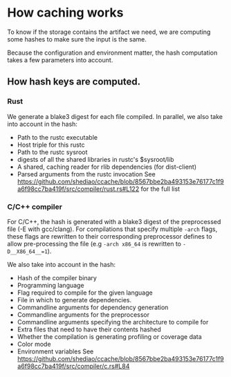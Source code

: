 # How caching works

To know if the storage contains the artifact we need, we are
computing some hashes to make sure the input is the same.

Because the configuration and environment matter, the hash
computation takes a few parameters into account.

## How hash keys are computed.

### Rust

We generate a blake3 digest for each file compiled.
In parallel, we also take into account in the hash:
* Path to the rustc executable
* Host triple for this rustc
* Path to the rustc sysroot
* digests of all the shared libraries in rustc's $sysroot/lib
* A shared, caching reader for rlib dependencies (for dist-client)
* Parsed arguments from the rustc invocation
  See https://github.com/shediao/ccache/blob/8567bbe2ba493153e76177c1f9a6f98cc7ba419f/src/compiler/rust.rs#L122 for the full list

### C/C++ compiler

For C/C++, the hash is generated with a blake3 digest of the preprocessed
file (-E with gcc/clang). For compilations that specify multiple `-arch` flags,
these flags are rewritten to their corresponding preprocessor defines to allow 
pre-processing the file (e.g `-arch x86_64` is rewritten to `-D__X86_64__=1`).

We also take into account in the hash:
* Hash of the compiler binary
* Programming language
* Flag required to compile for the given language
* File in which to generate dependencies.
* Commandline arguments for dependency generation
* Commandline arguments for the preprocessor
* Commandline arguments specifying the architecture to compile for
* Extra files that need to have their contents hashed
* Whether the compilation is generating profiling or coverage data
* Color mode
* Environment variables
See https://github.com/shediao/ccache/blob/8567bbe2ba493153e76177c1f9a6f98cc7ba419f/src/compiler/c.rs#L84
